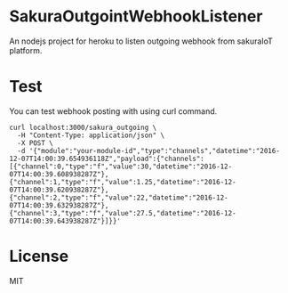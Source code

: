 # SakuraOutgointWebhookListener
An nodejs project for heroku to listen outgoing webhook from sakuraIoT platform.

# Test
You can test webhook posting with using curl command.

```
curl localhost:3000/sakura_outgoing \
  -H "Content-Type: application/json" \
  -X POST \
  -d '{"module":"your-module-id","type":"channels","datetime":"2016-12-07T14:00:39.654936118Z","payload":{"channels":[{"channel":0,"type":"f","value":30,"datetime":"2016-12-07T14:00:39.608938287Z"},{"channel":1,"type":"f","value":1.25,"datetime":"2016-12-07T14:00:39.620938287Z"},{"channel":2,"type":"f","value":22,"datetime":"2016-12-07T14:00:39.632938287Z"},{"channel":3,"type":"f","value":27.5,"datetime":"2016-12-07T14:00:39.643938287Z"}]}}'
```

# License
MIT